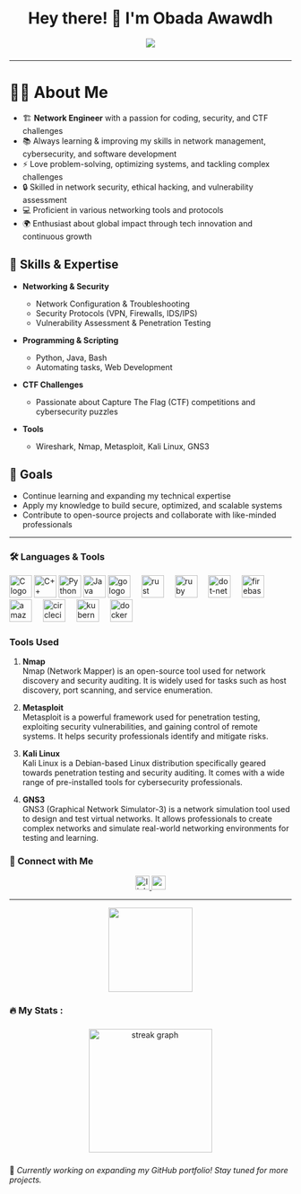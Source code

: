 
<h1 align="center">Hey there! 👋 I'm Obada Awawdh</h1>

<div align="center">
  <img src="https://visitor-badge.laobi.icu/badge?page_id=maurodesouza.maurodesouza&"  />
</div>

###

---

# 👨‍💻 About Me

- 🏗️ **Network Engineer** with a passion for coding, security, and CTF challenges
- 📚 Always learning & improving my skills in network management, cybersecurity, and software development
- ⚡ Love problem-solving, optimizing systems, and tackling complex challenges
- 🔒 Skilled in network security, ethical hacking, and vulnerability assessment
- 💻 Proficient in various networking tools and protocols
- 🌍 Enthusiast about global impact through tech innovation and continuous growth

## 🚀 Skills & Expertise

- **Networking & Security**  
  - Network Configuration & Troubleshooting  
  - Security Protocols (VPN, Firewalls, IDS/IPS)  
  - Vulnerability Assessment & Penetration Testing

- **Programming & Scripting**  
  - Python, Java, Bash  
  - Automating tasks, Web Development

- **CTF Challenges**  
  - Passionate about Capture The Flag (CTF) competitions and cybersecurity puzzles

- **Tools**  
  - Wireshark, Nmap, Metasploit, Kali Linux, GNS3

## 🌱 Goals

- Continue learning and expanding my technical expertise  
- Apply my knowledge to build secure, optimized, and scalable systems  
- Contribute to open-source projects and collaborate with like-minded professionals


---

### 🛠 Languages & Tools

<div align="left">
  <img src="https://cdn.jsdelivr.net/gh/devicons/devicon/icons/c/c-original.svg" height="40" alt="C logo"  />
  <img src="https://cdn.jsdelivr.net/gh/devicons/devicon/icons/cplusplus/cplusplus-original.svg" height="40" alt="C++ logo"  />
  <img src="https://cdn.jsdelivr.net/gh/devicons/devicon/icons/python/python-original.svg" height="40" alt="Python logo"  />
  <img src="https://cdn.jsdelivr.net/gh/devicons/devicon/icons/java/java-original.svg" height="40" alt="Java logo"  />

  <img src="https://cdn.jsdelivr.net/gh/devicons/devicon/icons/go/go-original-wordmark.svg" height="40" alt="go logo"  />
  <img width="12" />
  <img src="https://cdn.jsdelivr.net/gh/devicons/devicon/icons/rust/rust-original.svg" height="40" alt="rust logo"  />
  <img width="12" />
  <img src="https://cdn.jsdelivr.net/gh/devicons/devicon/icons/ruby/ruby-plain-wordmark.svg" height="40" alt="ruby logo"  />
  <img width="12" />
  <img src="https://cdn.jsdelivr.net/gh/devicons/devicon/icons/dot-net/dot-net-plain-wordmark.svg" height="40" alt="dot-net logo"  />
  <img width="12" />
  <img src="https://cdn.jsdelivr.net/gh/devicons/devicon/icons/firebase/firebase-plain-wordmark.svg" height="40" alt="firebase logo"  />
  <img width="12" />
  <img src="https://cdn.jsdelivr.net/gh/devicons/devicon/icons/amazonwebservices/amazonwebservices-line-wordmark.svg" height="40" alt="amazonwebservices logo"  />
  <img width="12" />
  <img src="https://cdn.jsdelivr.net/gh/devicons/devicon/icons/circleci/circleci-plain.svg" height="40" alt="circleci logo"  />
  <img width="12" />
  <img src="https://cdn.jsdelivr.net/gh/devicons/devicon/icons/kubernetes/kubernetes-plain.svg" height="40" alt="kubernetes logo"  />
  <img width="12" />
  <img src="https://cdn.jsdelivr.net/gh/devicons/devicon/icons/docker/docker-plain-wordmark.svg" height="40" alt="docker logo"  />

</div>

  ### Tools Used
  
  1. **Nmap**  
     Nmap (Network Mapper) is an open-source tool used for network discovery and security auditing. It is widely used for tasks such as host discovery, port scanning, and service enumeration.
  
  2. **Metasploit**  
     Metasploit is a powerful framework used for penetration testing, exploiting security vulnerabilities, and gaining control of remote systems. It helps security professionals identify and mitigate risks.
  
  3. **Kali Linux**  
     Kali Linux is a Debian-based Linux distribution specifically geared towards penetration testing and security auditing. It comes with a wide range of pre-installed tools for cybersecurity professionals.
  
  4. **GNS3**  
     GNS3 (Graphical Network Simulator-3) is a network simulation tool used to design and test virtual networks. It allows professionals to create complex networks and simulate real-world networking environments for testing and learning.


### 🔗 Connect with Me

<div align="center">
  <a href="https://www.linkedin.com/in/awawdh/">
    <img src="https://img.shields.io/static/v1?message=LinkedIn&logo=linkedin&label=&color=0077B5&logoColor=white&labelColor=&style=for-the-badge" height="25" alt="linkedin logo"  />
  </a>
  <a href="mailto:obadaawawdh@gmail.com">
    <img src="https://img.shields.io/static/v1?message=Gmail&logo=gmail&label=&color=FF5733&logoColor=white&labelColor=&style=for-the-badge" height="25" alt="gmail logo" />
</a>

</div>

---
<div align="center">
  <img height="150" src="https://camo.githubusercontent.com/62da68eb62b1e5f175f7d1f0191dd89a653d7908feb22d37d4a0ab07365d6791/68747470733a2f2f6d656469612e67697068792e636f6d2f6d656469612f4d3967624264396e6244724f5475314d71782f67697068792e676966"  />
</div>

###



###

<h3 align="left">🔥   My Stats :</h3>

###

<div align="center">
  <img src="https://streak-stats.demolab.com?user=maurodesouza&locale=en&mode=daily&theme=dark&hide_border=false&border_radius=5&order=3" height="220" alt="streak graph"  />
</div>

###
###
🚀 *Currently working on expanding my GitHub portfolio! Stay tuned for more projects.*
